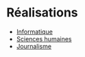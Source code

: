 # Réalisations
- [Informatique](./computer_sciences.md)
- [Sciences humaines](./humanities.md)
- [Journalisme](./journalism.md)
